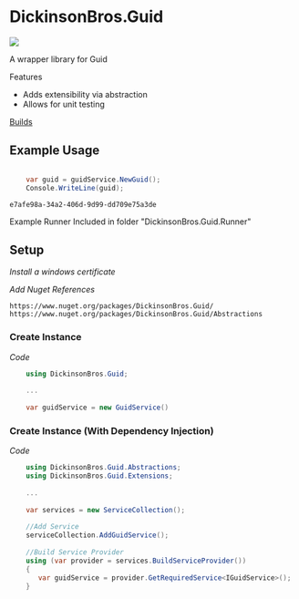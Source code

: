 # DickinsonBros.Guid
<a href="https://www.nuget.org/packages/DickinsonBros.Guid/">
    <img src="https://img.shields.io/nuget/v/DickinsonBros.Guid">
</a>

A wrapper library for Guid

Features

* Adds extensibility via abstraction
* Allows for unit testing

<a href="https://dev.azure.com/marksamdickinson/DickinsonBros/_build?definitionScope=%5CDickinsonBros.Guid">Builds</a>

<h2>Example Usage</h2>

```C#

    var guid = guidService.NewGuid();
    Console.WriteLine(guid);

```

    e7afe98a-34a2-406d-9d99-dd709e75a3de

Example Runner Included in folder "DickinsonBros.Guid.Runner"

<h2>Setup</h2>

<i>Install a windows certificate</i>

<i>Add Nuget References</i>

    https://www.nuget.org/packages/DickinsonBros.Guid/
    https://www.nuget.org/packages/DickinsonBros.Guid/Abstractions

<h3>Create Instance</h3>

<i>Code</i>

```C#    
    using DickinsonBros.Guid;
  
    ...
    
    var guidService = new GuidService()
```

<h3>Create Instance (With Dependency Injection)</h3>

<i>Code</i>
```C#        
    using DickinsonBros.Guid.Abstractions;
    using DickinsonBros.Guid.Extensions;
    
    ...  
    
    var services = new ServiceCollection();   
    
    //Add Service
    serviceCollection.AddGuidService();
    
    //Build Service Provider 
    using (var provider = services.BuildServiceProvider())
    {
       var guidService = provider.GetRequiredService<IGuidService>();
    }
```    
